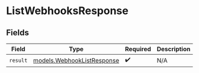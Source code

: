 # ListWebhooksResponse


## Fields

| Field                                                          | Type                                                           | Required                                                       | Description                                                    |
| -------------------------------------------------------------- | -------------------------------------------------------------- | -------------------------------------------------------------- | -------------------------------------------------------------- |
| `result`                                                       | [models.WebhookListResponse](../models/webhooklistresponse.md) | :heavy_check_mark:                                             | N/A                                                            |